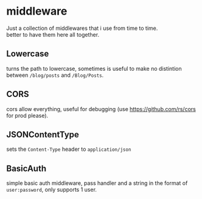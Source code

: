 # middleware

Just a collection of middlewares that i use from time to time.  
better to have them here all together.  

## Lowercase
turns the path to lowercase, sometimes is useful to make no distintion between `/blog/posts` and `/Blog/Posts`.  

## CORS
cors allow everything, useful for debugging (use https://github.com/rs/cors for prod please).

## JSONContentType
sets the `Content-Type` header to `application/json`

## BasicAuth  
simple basic auth middleware, pass handler and a string in the format of `user:password`, only supports 1 user.  